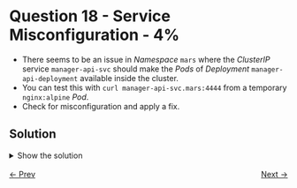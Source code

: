 # Question 18 - Service Misconfiguration - 4%

- There seems to be an issue in *Namespace* `mars` where the *ClusterIP* service `manager-api-svc` should make the *Pods* of *Deployment* `manager-api-deployment` available inside the cluster.
- You can test this with `curl manager-api-svc.mars:4444` from a temporary `nginx:alpine` *Pod*. 
- Check for misconfiguration and apply a fix. 

## Solution

<details>
  <summary>Show the solution</summary>

### Get the overview of the resources

````shell
k -n mars get all
NAME                                          READY   STATUS    RESTARTS   AGE
pod/manager-api-deployment-796ccdf46d-b9rn6   1/1     Running   0          7m3s
pod/manager-api-deployment-796ccdf46d-gzsph   1/1     Running   0          7m3s
pod/manager-api-deployment-796ccdf46d-x2hsn   1/1     Running   0          7m3s
pod/manager-api-deployment-796ccdf46d-zp9vl   1/1     Running   0          7m3s
pod/test-init-container-7b988699d8-2vppn      1/1     Running   0          23m

NAME                      TYPE        CLUSTER-IP      EXTERNAL-IP   PORT(S)    AGE
service/manager-api-svc   ClusterIP   10.96.157.185   <none>        4444/TCP   6m50s

NAME                                     READY   UP-TO-DATE   AVAILABLE   AGE
deployment.apps/manager-api-deployment   4/4     4            4           7m3s
deployment.apps/test-init-container      1/1     1            1           23m

NAME                                                DESIRED   CURRENT   READY   AGE
replicaset.apps/manager-api-deployment-796ccdf46d   4         4         4       7m3s
replicaset.apps/test-init-container-7b988699d8      1         1         1       23m
````

### Test the connection using the service

```shell
k -n mars run manager-test --restart=Never --image=nginx:alpine --rm -it -- curl manager-api-svc.mars:4444
curl: (7) Failed to connect to manager-api-svc.mars port 4444 after 2 ms: Could not connect to server
pod "manager-test" deleted
pod mars/manager-test terminated (Error)
```

### Identify the Pods IP Addresses

```shell
k -n mars get pods -o wide
NAME                                      READY   STATUS    RESTARTS   AGE   IP              NODE             NOMINATED NODE   READINESS GATES
manager-api-deployment-796ccdf46d-b9rn6   1/1     Running   0          10m   10.244.235.20   k8s-c1-worker    <none>           <none>
manager-api-deployment-796ccdf46d-gzsph   1/1     Running   0          10m   10.244.235.19   k8s-c1-worker    <none>           <none>
manager-api-deployment-796ccdf46d-x2hsn   1/1     Running   0          10m   10.244.88.207   k8s-c1-worker2   <none>           <none>
manager-api-deployment-796ccdf46d-zp9vl   1/1     Running   0          10m   10.244.88.206   k8s-c1-worker2   <none>           <none>
test-init-container-7b988699d8-2vppn      1/1     Running   0          27m   10.244.235.15   k8s-c1-worker    <none>           <none>
```

### Test connection to one Pod

```shell
k -n mars run manager-test --restart=Never --image=nginx:alpine --rm -it -- curl 10.244.235.20
<!DOCTYPE html>
<html>
<head>
<title>Welcome to nginx!</title>
<style>
html { color-scheme: light dark; }
body { width: 35em; margin: 0 auto;
font-family: Tahoma, Verdana, Arial, sans-serif; }
</style>
</head>
<body>
<h1>Welcome to nginx!</h1>
<p>If you see this page, the nginx web server is successfully installed and
working. Further configuration is required.</p>

<p>For online documentation and support please refer to
<a href="http://nginx.org/">nginx.org</a>.<br/>
Commercial support is available at
<a href="http://nginx.com/">nginx.com</a>.</p>

<p><em>Thank you for using nginx.</em></p>
</body>
</html>
pod "manager-test" deleted
```

Pods are responding correctly, so the problem should be in the *Service* configuration.

### Describe the Deployment and Service labels configuration

#### Deployment Labels Configuration

```shell
k -n mars describe deploy manager-api-deployment | grep Labels: -A5
Labels:                 app=manager-api-pod
Annotations:            deployment.kubernetes.io/revision: 1
Selector:               app=manager-api-pod
Replicas:               4 desired | 4 updated | 4 total | 4 available | 0 unavailable
StrategyType:           RollingUpdate
MinReadySeconds:        0
--
  Labels:  app=manager-api-pod
  Containers:
   nginx:
    Image:         nginx
    Port:          80/TCP
    Host Port:     0/TCP
```

#### Service Labels Configuration

```shell
k -n mars describe service manager-api-svc | grep Labels: -A5
Labels:                   app=manager-api-deployment
Annotations:              <none>
Selector:                 app=manager-api-deployment
Type:                     ClusterIP
IP Family Policy:         SingleStack
IP Families:              IPv4
```

The *Service* `Selector` is misconfigured.

### Fix the Service Labels

```shell
k -n mars edit svc manager-api-svc
    #id: manager-api-deployment # wrong selector
    id: manager-api-pod
    
service/manager-api-svc edited
```

### Get the Endpoints

```shell
k -n mars get ep
NAME              ENDPOINTS                                                        AGE
manager-api-svc   10.244.235.19:80,10.244.235.20:80,10.244.88.206:80 + 1 more...   19m
```

### Check the service connection

```shell
k -n mars run manager-test --restart=Never --image=nginx:alpine --rm -it -- curl manager-api-svc.mars:4444
<!DOCTYPE html>
<html>
<head>
<title>Welcome to nginx!</title>
<style>
html { color-scheme: light dark; }
body { width: 35em; margin: 0 auto;
font-family: Tahoma, Verdana, Arial, sans-serif; }
</style>
</head>
<body>
<h1>Welcome to nginx!</h1>
<p>If you see this page, the nginx web server is successfully installed and
working. Further configuration is required.</p>

<p>For online documentation and support please refer to
<a href="http://nginx.org/">nginx.org</a>.<br/>
Commercial support is available at
<a href="http://nginx.com/">nginx.com</a>.</p>

<p><em>Thank you for using nginx.</em></p>
</body>
</html>
pod "manager-test" deleted
```

## Resources

- [Service](https://kubernetes.io/es/docs/concepts/services-networking/service/)
- [Endpoints](https://kubernetes.io/docs/concepts/services-networking/service/#endpoints)

</details>

<br>
<div style="display: flex; justify-content: space-between;">
  <a href="17-initcontainer.md" style="text-align: left;">&larr; Prev</a>
  <a href="19-service-clusterip-nodeport.md" style="text-align: right;">Next &rarr;</a>
</div>

